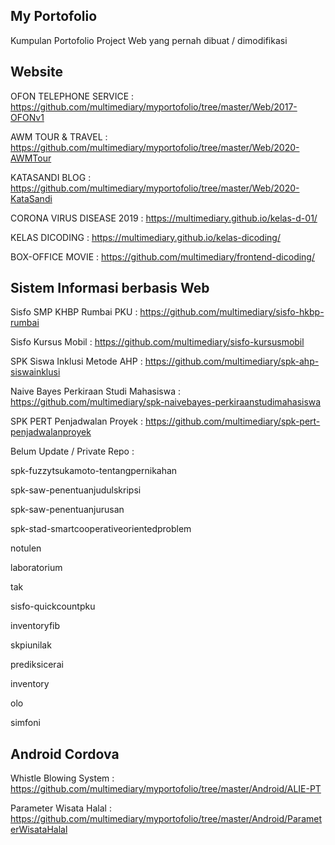 ## My Portofolio
Kumpulan Portofolio Project Web yang pernah dibuat / dimodifikasi

## Website
OFON TELEPHONE SERVICE : https://github.com/multimediary/myportofolio/tree/master/Web/2017-OFONv1

AWM TOUR & TRAVEL : https://github.com/multimediary/myportofolio/tree/master/Web/2020-AWMTour

KATASANDI BLOG : https://github.com/multimediary/myportofolio/tree/master/Web/2020-KataSandi

CORONA VIRUS DISEASE 2019 : https://multimediary.github.io/kelas-d-01/

KELAS DICODING : https://multimediary.github.io/kelas-dicoding/

BOX-OFFICE MOVIE : https://github.com/multimediary/frontend-dicoding/


## Sistem Informasi berbasis Web
Sisfo SMP KHBP Rumbai PKU : https://github.com/multimediary/sisfo-hkbp-rumbai

Sisfo Kursus Mobil : https://github.com/multimediary/sisfo-kursusmobil

SPK Siswa Inklusi Metode AHP : https://github.com/multimediary/spk-ahp-siswainklusi

Naive Bayes Perkiraan Studi Mahasiswa : https://github.com/multimediary/spk-naivebayes-perkiraanstudimahasiswa

SPK PERT Penjadwalan Proyek : https://github.com/multimediary/spk-pert-penjadwalanproyek


Belum Update / Private Repo :

spk-fuzzytsukamoto-tentangpernikahan

spk-saw-penentuanjudulskripsi

spk-saw-penentuanjurusan

spk-stad-smartcooperativeorientedproblem

notulen

laboratorium

tak

sisfo-quickcountpku

inventoryfib

skpiunilak

prediksicerai

inventory

olo

simfoni


## Android Cordova
Whistle Blowing System : https://github.com/multimediary/myportofolio/tree/master/Android/ALIE-PT

Parameter Wisata Halal : https://github.com/multimediary/myportofolio/tree/master/Android/ParameterWisataHalal